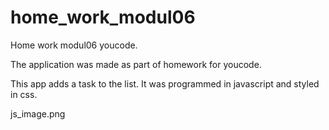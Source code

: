 # home_work_modul06
Home work modul06 youcode.


The application was made as part of homework for youcode.

This app adds a task to the list. It was programmed in javascript and styled in css.

js_image.png
